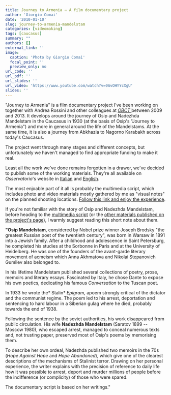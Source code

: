 ```yaml
---
title: Journey to Armenia – A film documentary project
author: 'Giorgio Comai'
date: '2010-01-10'
slug: journey-to-armenia-mandelstam
categories: [videomaking]
tags: [caucasus]
summary: ""
authors: []
external_link: ''
image:
  caption: 'Photo by Giorgio Comai'
  focal_point: ''
  preview_only: no
url_code: ''
url_pdf: ''
url_slides: ''
url_video: 'https://www.youtube.com/watch?v=0AvOHYYcXgU'
slides: ''
---
```


"Journey to Armenia" is a film documentary project I've been working on together with Andrea Rossini and other colleagues at [*OBCT* ](http://www.balcanicaucaso.org/eng) between 2009 and 2013. It develops around the journey of Osip and Nadezhda Mandelstam in the Caucasus in 1930 (at the basis of Osip's "Journey to Armenia") and more in general around the life of the Mandelstams. At the same time, it is also a journey from Abkhazia to Nagorno Karabakh across today's Caucasus.

The project went through many stages and different concepts, but unfortunately we haven't managed to find appropriate funding to make it real.

Least all the work we've done remains forgotten in a drawer, we've decided to publish some of the working materials. They're all available on *Osservatorio*'s website in [Italian](http://www.balcanicaucaso.org/Dossier/Viaggio-in-Armenia) and [English](http://www.balcanicaucaso.org/eng/Dossiers/Journey-to-Armenia).

The most enjoable part of it all is probably the multimedia script, which includes photo and video materials mostly gathered by me as "visual notes" on the planned shooting locations. [Follow this link and enjoy the experience](/mandelstam/01-intro/index.html).

If you're not familiar with the story of Osip and Nadezhda Mandelstam, before heading to the [multimedia script](/mandelstam/01-intro/index.html) (or the [other materials published on the project's page](http://www.balcanicaucaso.org/eng/Dossiers/Journey-to-Armenia)), I warmly suggest reading this short note about them.

**"Osip Mandelstam**, considered by Nobel prize winner Joseph Brodsky "the greatest Russian poet of the twentieth century", was born in Warsaw in 1891 into a Jewish family. After a childhood and adolescence in Saint Petersburg, he completed his studies at the Sorbonne in Paris and at the University of Heidelberg. He was one of the founders of the avant-garde literary movement of acmeism which Anna Akhmatova and Nikolai Stepanovich Gumilev also belonged to.

In his lifetime Mandelstam published several collections of poetry, prose, memoirs and literary essays. Fascinated by Italy, he chose Dante to expose his own poetics, dedicating his famous *Conversation* to the Tuscan poet.

In 1933 he wrote the* Stalin* *Epigram,* apoem strongly critical of the dictator and the communist regime. The poem led to his arrest, deportation and sentencing to hard labour in a Siberian gulag where he died, probably towards the end of 1938.

Following the sentence by the soviet authorities, his work disappeared from public circulation. His wife **Nadezhda Mandelstam** (Saratov 1899 -- Moscow 1980), who escaped arrest, managed to conceal numerous texts and, not trusting paper, preserved most of Osip's poems by memorising them.

To describe her own ordeal, Nadezhda published two memoirs in the 70s (*Hope Against Hope* and *Hope Abandoned*), which give one of the clearest descriptions of the mechanisms of Stalinist terror. Drawing on her personal experience, the writer explains with the precision of reference to daily life how it was possible to arrest, deport and murder millions of people before the indifference (or complicity) of those who were spared.

The documentary script is based on her writings."
